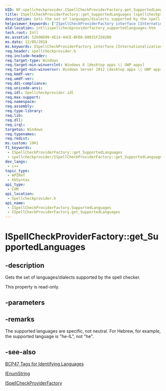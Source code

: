 ```yaml
---
UID: NF:spellcheckprovider.ISpellCheckProviderFactory.get_SupportedLanguages
title: ISpellCheckProviderFactory::get_SupportedLanguages (spellcheckprovider.h)
description: Gets the set of languages/dialects supported by the spell checker.
helpviewer_keywords: ["ISpellCheckProviderFactory interface [Internationalization for Windows Applications]","SupportedLanguages property","ISpellCheckProviderFactory.SupportedLanguages","ISpellCheckProviderFactory.get_SupportedLanguages","ISpellCheckProviderFactory::SupportedLanguages","ISpellCheckProviderFactory::get_SupportedLanguages","SupportedLanguages property [Internationalization for Windows Applications]","SupportedLanguages property [Internationalization for Windows Applications]","ISpellCheckProviderFactory interface","get_SupportedLanguages","intl.ispellcheckproviderfactory_supportedlanguages","spellcheckprovider/ISpellCheckProviderFactory::SupportedLanguages","spellcheckprovider/ISpellCheckProviderFactory::get_SupportedLanguages"]
old-location: intl\ispellcheckproviderfactory_supportedlanguages.htm
tech.root: Intl
ms.assetid: 52690D99-4E14-44CE-BFD8-D0931F250280
ms.date: 12/05/2018
ms.keywords: ISpellCheckProviderFactory interface [Internationalization for Windows Applications],SupportedLanguages property, ISpellCheckProviderFactory.SupportedLanguages, ISpellCheckProviderFactory.get_SupportedLanguages, ISpellCheckProviderFactory::SupportedLanguages, ISpellCheckProviderFactory::get_SupportedLanguages, SupportedLanguages property [Internationalization for Windows Applications], SupportedLanguages property [Internationalization for Windows Applications],ISpellCheckProviderFactory interface, get_SupportedLanguages, intl.ispellcheckproviderfactory_supportedlanguages, spellcheckprovider/ISpellCheckProviderFactory::SupportedLanguages, spellcheckprovider/ISpellCheckProviderFactory::get_SupportedLanguages
req.header: spellcheckprovider.h
req.include-header: 
req.target-type: Windows
req.target-min-winverclnt: Windows 8 [desktop apps \| UWP apps]
req.target-min-winversvr: Windows Server 2012 [desktop apps \| UWP apps]
req.kmdf-ver: 
req.umdf-ver: 
req.ddi-compliance: 
req.unicode-ansi: 
req.idl: Spellcheckprovider.idl
req.max-support: 
req.namespace: 
req.assembly: 
req.type-library: 
req.lib: 
req.dll: 
req.irql: 
targetos: Windows
req.typenames: 
req.redist: 
ms.custom: 19H1
f1_keywords:
 - ISpellCheckProviderFactory::get_SupportedLanguages
 - spellcheckprovider/ISpellCheckProviderFactory::get_SupportedLanguages
dev_langs:
 - c++
topic_type:
 - APIRef
 - kbSyntax
api_type:
 - COM
api_location:
 - Spellcheckprovider.h
api_name:
 - ISpellCheckProviderFactory.SupportedLanguages
 - ISpellCheckProviderFactory.get_SupportedLanguages
---
```


# ISpellCheckProviderFactory::get_SupportedLanguages


## -description

Gets the set of languages/dialects supported by the spell checker.

This property is read-only.

## -parameters

## -remarks

The supported languages are specific, not neutral. For Hebrew, for example, the supported language is "he-IL", not "he".

## -see-also

<a href="http://tools.ietf.org/html/bcp47">BCP47 Tags for Identifying Languages</a>



<a href="https://docs.microsoft.com/windows/desktop/api/objidl/nn-objidl-ienumstring">IEnumString</a>



<a href="https://docs.microsoft.com/windows/desktop/api/spellcheckprovider/nn-spellcheckprovider-ispellcheckproviderfactory">ISpellCheckProviderFactory</a>

